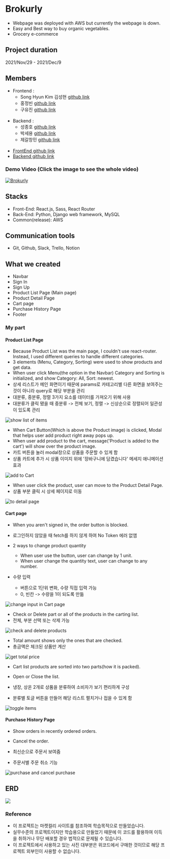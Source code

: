 # Brokurly
- Webpage was deployed with AWS but currently the webpage is down.
- Easy and Best way to buy organic vegetables.
- Grocery e-commerce

## Project duration

2021/Nov/29 - 2021/Dec/9

## Members

- Frontend :
  - Song Hyun Kim 김성현 [github link](https://github.com/Globalkmaria)
  - 홍정빈 [github link](https://github.com/tohjbin2)
  - 구유진 [github link](https://github.com/sodalite1204)
    <br/><br/>
- Backend :
  - 성종호 [github link](https://github.com/SeongJongHo)
  - 박세용 [github link](https://github.com/se-yong)
  - 제갈창민 [github link](https://github.com/Ted0527)
    <br/><br/>
- [FrontEnd github link](https://github.com/wecode-bootcamp-korea/27-1st-Brokurly-frontend.git)
- [Backend github link](https://github.com/wecode-bootcamp-korea/27-1st-Brokurly-backend.git)

### Demo Video (Click the image to see the whole video)

[![Brokurly](https://images.velog.io/images/sodalite1204/post/c8929616-0e2f-4f1d-81ce-9efd896c4a03/%E1%84%89%E1%85%B3%E1%84%8F%E1%85%B3%E1%84%85%E1%85%B5%E1%86%AB%E1%84%89%E1%85%A3%E1%86%BA%202021-12-13%2010.03.14.png)](https://youtu.be/th74v_hDXtM)

## Stacks

- Front-End: React.js, Sass, React Router
- Back-End: Python, Django web framework, MySQL
- Common(release): AWS

## Communication tools

- Git, Github, Slack, Trello, Notion

## What we created

- Navbar
- Sign In
- Sign Up
- Product List Page (Main page)
- Product Detail Page
- Cart page
- Purchase History Page
- Footer

### My part

#### Product List Page

- Because Product List was the main page, I couldn't use react-router. Instead, I used different queries to handle different categories.
- 3 elements (Menu, Category, Sorting) were used to show products and get data.
- When user click Menu(the option in the Navbar) Category and Sorting is initialized, and show Category: All, Sort: newest.
- 상세 리스트가 메인 화면이기 때문에 params로 카테고리별 다른 화면을 보여주는 것이 아니라 query로 해당 부분을 관리
- 대분류, 중분류, 정렬 3가지 요소를 데이터를 가져오기 위해 사용
- 대분류가 클릭 됐을 때 중분류 -> 전체 보기, 정렬 -> 신상순으로 정렬되어 일관성이 있도록 관리
  <br/>

![show list of items](https://github.com/Globalkmaria/Brokurly/blob/main/public/images/showList.gif?raw=true)

- When Cart Button(Which is above the Product image) is clicked, Modal that helps user add product right away pops up.
- When user add product to the cart, message('Product is added to the cart') will show over the product image.
- 카트 버튼을 눌러 modal창으로 상품을 주문할 수 있게 함
- 상품 카트에 추가 시 상품 이미지 위에 '장바구니에 담겼습니다' 메세지 애니메이션 효과
  <br/>

![add to Cart](https://github.com/Globalkmaria/Brokurly/blob/main/public/images/addToCart.gif?raw=true)

- When user click the product, user can move to the Product Detail Page.
- 상품 부분 클릭 시 상세 페이지로 이동
  <br/>

![to detail page](https://github.com/Globalkmaria/Brokurly/blob/main/public/images/toItem.gif?raw=true)

#### Cart page

- When you aren't signed in, the order button is blocked.
- 로그인하지 않았을 때 fetch를 하지 않게 하여 No Token 에러 없앰

- 2 ways to change product quantity
  - When user use the button, user can change by 1 unit.
  - When user change the quantity text, user can change to any number.
- 수량 입력
  - 버튼으로 1단위 변화, 수량 직접 입력 가능
  - 0, 빈칸 -> 수량을 1이 되도록 만듦
    <br/>

![change input in Cart page](https://github.com/Globalkmaria/Brokurly/blob/main/public/images/changeCartInput.gif?raw=true)

- Check or Delete part or all of the products in the carting list.
- 전체, 부분 선택 또는 삭제 가능
  <br/>

![check and delete products](https://github.com/Globalkmaria/Brokurly/blob/main/public/images/checkAndDelete.gif?raw=true)

- Total amount shows only the ones that are checked.
- 총금액은 체크된 상품만 계산
  <br/>

![get total price](https://github.com/Globalkmaria/Brokurly/blob/main/public/images/total.gif?raw=true)

- Cart list products are sorted into two parts(how it is packed).
- Open or Close the list.

- 냉장, 상온 2개로 상품을 분류하여 소비자가 보기 편리하게 구성
- 분류별 토글 버튼을 만들어 해당 리스트 펼치거나 접을 수 있게 함
  <br/>

![toggle items](https://github.com/Globalkmaria/Brokurly/blob/main/public/images/itemToggle.gif?raw=true)

#### Purchase History Page

- Show orders in recently ordered orders.
- Cancel the order.

- 최신순으로 주문서 보여줌
- 주문서별 주문 취소 기능
  <br/>

![purchase and cancel purchase](https://github.com/Globalkmaria/Brokurly/blob/main/public/images/order.gif?raw=true)

## ERD

![](https://images.velog.io/images/sodalite1204/post/73e9d194-bb45-40df-bf7c-09ae5fc2baa2/erd.png)

### Reference

- 이 프로젝트는 마켓컬리 사이트를 참조하여 학습목적으로 만들었습니다.
- 실무수준의 프로젝트이지만 학습용으로 만들었기 때문에 이 코드를 활용하여 이득을 취하거나 무단 배포할 경우 법적으로 문제될 수 있습니다.
- 이 프로젝트에서 사용하고 있는 사진 대부분은 위코드에서 구매한 것이므로 해당 프로젝트 외부인이 사용할 수 없습니다.
